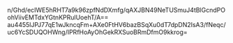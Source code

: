 n/Ghd/ecIWE5hRHT7a9k96zpfNdDXmfg/qAXJBN49NeTUSmuJ4tBlGcndPOohViivEMTdxYGtnKPRulUoehT/A==
au4455lJPJ77qE1wJkncqFm+AXe0FtHV6bazBSqXu0dT7dpDN2IsA3/fNeqc/uc6YcSDUQOHWng/IPRfHoAyOhGekRXSuoBRmDfmO9kkrog=